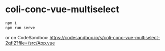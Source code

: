# coli-conc-vue-multiselect

```bash
npm i
npm run serve
```

or on CodeSandbox: https://codesandbox.io/s/coli-conc-vue-multiselect-2qfl2?file=/src/App.vue
